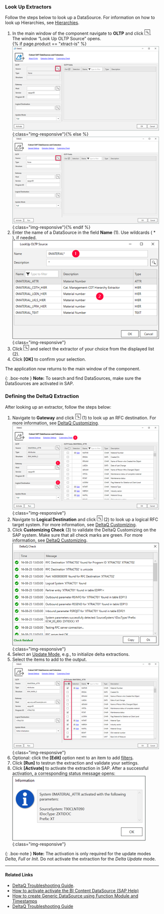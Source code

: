 ### Look Up Extractors

Follow the steps below to look up a DataSource. For information on how to look up Hierarchies, see [Hierarchies](./hierarchies).

1. In the main window of the component navigate to **OLTP** and click ![magnifying-glass](/img/content/icons/magnifying-glass.png). The window “Look Up OLTP Source” opens.<br>
{% if page.product == "xtract-is" %}![DeltaQ](/img/content/xis/DeltaQ.png){:class="img-responsive"}{% else %}![DeltaQ](/img/content/DeltaQ.png){:class="img-responsive"}{% endif %}
2. Enter the name of a DataSource in the field **Name** (1). Use wildcards ( * ), if needed.<br>
![search-ds-mat-attr](/img/content/search-ds-mat-attr2.png){:class="img-responsive"}
3. Click ![magnifying-glass](/img/content/icons/magnifying-glass.png) and select the extractor of your choice from the displayed list (2).
4. Click **[OK]** to confirm your selection.

The application now returns to the main window of the component.

{: .box-note }
**Note:** To search and find DataSources, make sure the DataSources are activated in SAP.


### Defining the DeltaQ Extraction

After looking up an extractor, follow the steps below:

1. Navigate to **Gateway** and click ![magnifying-glass](/img/content/icons/magnifying-glass.png) (1) to look up an RFC destination. 
For more information, see [DeltaQ Customizing](./deltaq-customizing).<br>
![DeltaQ2](/img/content/DeltaQ2.png){:class="img-responsive"}
2. Navigate to **Logical Destination** and click ![magnifying-glass](/img/content/icons/magnifying-glass.png) (2) to look up a logical RFC target system. For more information, see [DeltaQ Customizing](./deltaq-customizing).
3. Click **Customizing Check** (3) to validate the DeltaQ Customizing on the SAP system.
Make sure that all check marks are green. For more information, see [DeltaQ Customizing](./deltaq-customizing).<br>
![customizing-check-successful](/img/content/customizing-check-successfull.png){:class="img-responsive"}
4. Select an [Update Mode](./update-mode), e.g., to initialize delta extractions.
5. Select the items to add to the output.<br>
![DeltaQ-output](/img/content/DeltaQ-output.png){:class="img-responsive"}
6. Optional: click the **[Edit]** option next to an item to add [filters](./datasource-parameters).
7. Click **[Run]** to testrun the extraction and validate your settings.
8. Click **[Activate]** to activate the extraction in SAP. After a successful activation, a corresponding status message opens:<br>
![Deltaq-System-Parameters-Info](/img/content/Deltaq-System-Parameters-Info.png){:class="img-responsive"}

{: .box-note } 
**Note:** The activation is only required for the update modes *Delta*, *Full* or *Init*.
Do not activate the extraction for the *Delta Update* mode. 

*****
#### Related Links
- [DeltaQ Troubleshooting Guide](https://support.theobald-software.com/helpdesk/KB/View/14424-deltaq-troubleshooting-guide). 
- [How to activate activate the BI Content DataSource (SAP Help)](https://help.sap.com/saphelp_scm70/helpdata/ru/d8/8f5738f988d439e10000009b38f842/content.htm?no_cache=true)
- [How to create Generic DataSource using Function Module and Timestamps](https://kb.theobald-software.com/sap/create-generic-datasource-using-function-module-and-timestamps)
- [DeltaQ Troubleshooting Guide](https://support.theobald-software.com/helpdesk/KB/View/14424-deltaq-troubleshooting-guide)

